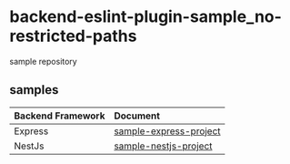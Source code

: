 # backend-eslint-plugin-sample_no-restricted-paths
sample repository

## samples

| Backend Framework | Document | 
| :---------------- | :----- | 
| Express           | [sample-express-project](sample-express-project/README.md)       | 
| NestJs            | [sample-nestjs-project](sample-nestjs-project/README.md)      | 
